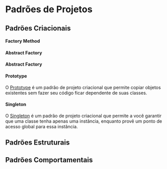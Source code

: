 # Padrões de Projetos


## Padrões Criacionais

#### Factory Method 

#### Abstract Factory

#### Abstract Factory

#### Prototype

O [Prototype](https://refactoring.guru/pt-br/design-patterns/prototype) é um padrão de projeto criacional que permite copiar objetos existentes sem fazer seu código ficar dependente de suas classes.

#### Singleton

O [Singleton](https://refactoring.guru/pt-br/design-patterns/singleton) é um padrão de projeto criacional que permite a você garantir que uma classe tenha apenas uma instância, enquanto provê um ponto de acesso global para essa instância.
 
## Padrões Estruturais


## Padrões Comportamentais


